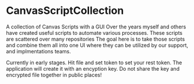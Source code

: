 # CanvasScriptCollection
A collection of Canvas Scripts with a GUI
Over the years myself and others have created useful scripts to automate various processes. These scripts are scattered over many repositories 
The goal here is to take those scripts and combine them all into one UI where they can be utilized by our support, and implmentations teams. 

Currently in early stages. 
Hit file and set token to set your rest token. The application will create it with an encyption key. Do not share the key and encrypted file together in public places! 


